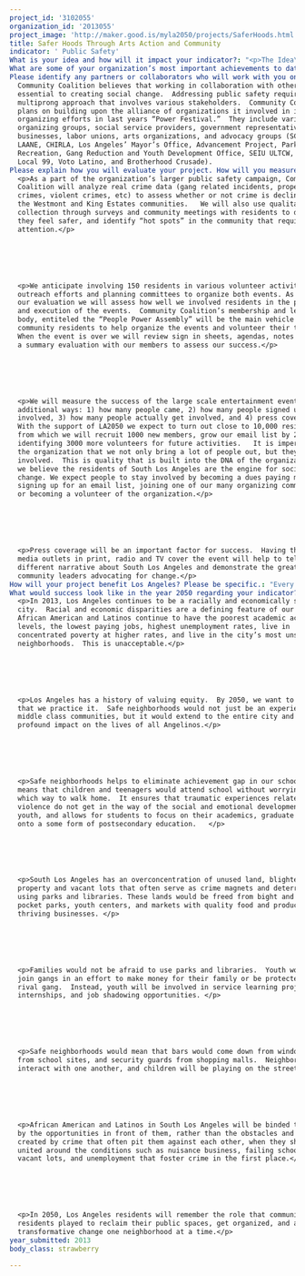 ```yaml
---
project_id: '3102055'
organization_id: '2013055'
project_image: 'http://maker.good.is/myla2050/projects/SaferHoods.html'
title: Safer Hoods Through Arts Action and Community
indicator: ' Public Safety'
What is your idea and how will it impact your indicator?: "<p>The Idea\n\n\nWhile crime is at record lows, there are many communities with concentrated poverty that continue to face higher levels of crime higher than wealthier parts of our city. This disparity falls along race and class lines, undermining the promise of equality in our great city and threatening our future vitality.</p>\n\n\n\n\n\n<p>Our idea is simple.  In areas with concentrated poverty, transform public spaces, which are traditionally danger zones — such as parks and schools — into community nerve centers for developing leaders, addressing public safety, and creating transformative social change.   By organizing residents to reclaim public spaces, communities begin to transform their neighborhood, their relationships to each other, and are primed for increased civic engagement.</p>\n\n\n\n\n\n<p>Previous Success \n\n\nSince 2008, Community Coalition has employed this strategy in the King Estates neighborhood of South Los Angeles. Residents identified Martin Luther King Jr. Park and the adjacent public library as a hub for change.</p>\n\n\n\n\n\n<p>For many years, residents were afraid of using the park, and were concerned about the neighboring liquor store, recycling center, and blighted alley as a barrier to the usage of the park and library. Burglaries, assaults, theft, prostitution, and homicides were also of grave concern to the residents.</p>\n\n\n\n\n\n<p>Community Coalition recruited residents to develop solutions.  The community residents felt that to turn the violence and crime around in their neighborhood it would take an all hands on deck strategy.  As a result they pushed for various levers of change including: pressuring City officials to increase park programming, enforce its powers to stop nuisance activity at businesses (such as loitering, selling single servings of alcohol and cigarettes, allowing onsite drugdealing, etc.), and creating wrap around services and programs for young people at the park.</p>\n\n\n\n\n\n<p>The strategy worked. Today, crime is down, and since 2008, the City has invested close to $1 million in physical improvements on what was once an ignored community.  In addition, the City of Los Angeles now runs Summer Night Lights, a summer prevention program supporting youth.  According to LAPD crime data from 20082010 crimes significantly declined after 2008.   Property crimes declined 23% in 2009, and then an additional 7% in 2010.  Violent crimes were also a significant occurrence at the park in 2008 but reduced by 23% in 2009, and an additional 3% the following year.</p>\n\n\n\n\n\n<p>Our Proposal: Building Community through “Edutainment”</p> \n\n\n\n\n\n<p>These investments and changes were not accidental.  They came as the result of organized residents coming together to make a positive change in their community.  However, not enough people know about how it happened, or that they can get involved to sustain the changes.  With the support of LA2050 we plan on changing that.</p>\n\n\n\n\n\n<p>Last year Community Coalition organized a summer concert called the “South LA Power Festival” at King Park. Over 1000 residents attended this allday event to hear a dozen music acts and in the process Community Coalition successfully engaged hundreds of community members and provided education on the fall 2012 ballot initiatives.  The concert served as a community celebration of change and mechanism for greater resident involvement.</p>\n\n\n\n\n\n<p>This summer and fall, Community Coalition proposes to continue reclaiming public spaces by organizing a summer art walk and fall concert to: \n\n\n1)\tPromote activism as a vehicle for increasing public safety, and \n\n\n2)\tRecruit residents to participate in Community Coalition’s organizing activities to increase public safety.</p>\n\n\n\n\n\n<p>Community Coalition believes it can build community ownership, promote social connectivity, and bring public attention to successful community driven efforts by organizing mass based entertainment events that draw positive media attention and bring thousands of residents to the space.</p>\n\n\n\n\n\n<p>With the support of LA2050, we plan to build on our success in the King Estates neighborhood by expanding our “South LA Power Festival” — establishing it as a regular community function, and fortifying burgeoning community bonds.  Resources from LA2050 will allow us to more than quadruple the size of our event — bringing 10,000 South L.A. residents together for a day of empowerment, entertainment, and the opportunity to connect with community leaders who are helping to transform South L.A.</p>\n\n\n\n\n\n<p>Further, we plan to launch a new neighborhood organizing campaign in the Westmont neighborhood in South Los Angeles, utilizing the same tools we used to empower residents in King Estates. Resources from LA2050 will allow us to launch a South LA Art Walk in this community, helping to bring 1,000 residents together to build community bonds and get involved with Community Coalition public safety campaigns.</p>"
What are some of your organization’s most important achievements to date?: "<p>Community Coalition hopes to build on its major accomplishments from its 20year history to broaden the impact of its policies victories in the future. The most notable victories are in the arenas of public safety, child welfare and education:</p>\n\n\n\n\n\n<p>Public Safety\n\n\n*\tOne of the Coalition’s first campaigns “Rebuild South Central Without Liquor Stores” led to national recognition and implementation of the Coalition’s public health model, which uses nuisance abatement and land use policy to improve public safety. After the 1992 Civil Unrest, this campaign led to the prevention of the rebuilding of over 150 liquor stores that were destroyed. Following this success, Coalition members helped author the citywide Nuisance Abatement Ordinance that was passed in 2008 with support from City Councilwoman Jan Perry. </p>\n\n\n\n\n\n<p>Child Welfare\n\n\n*\tIn 2004, South LA relative caregivers helped Community Coalition along with Casey Family Programs, the nation’s largest provider of private foster care, secure and establish a kinshipcare support center in South LA, the first ever in the region to combine services with advocacy and community organizing. Community Coalition’s Relative Caregivers have been one of the first organized and politicized constituencies in the nation to advocate around kinshipcare policies and engage elected officials around providing relative caregivers public resources. Community Coalition has won significant and important victories over the years including reaching greater parity in the amount of monthly government payments compared to their foster care counterparts. </p>\n\n\n\n\n\n<p>Education\n\n\n*\tThe “Equal Access to College Prep” campaign achieved the landmark AG Resolution in 2005, mandating that AG college preparatory curriculum be made available in all schools in LAUSD. Coalition youth leaders recognized that the majority of South LA youth were not on track to graduate and were ineligible for college based on college prerequirements. In this fiveyear effort, the Coalition trained student leaders to engage with elected officials and decisionmakers. The Coalition also cofounded Communities for Educ</p>"
Please identify any partners or collaborators who will work with you on this project.: >-
  Community Coalition believes that working in collaboration with others is
  essential to creating social change.  Addressing public safety requires a
  multiprong approach that involves various stakeholders.  Community Coalition
  plans on building upon the alliance of organizations it involved in its
  organizing efforts in last years “Power Festival.”  They include various
  organizing groups, social service providers, government representatives,
  businesses, labor unions, arts organizations, and advocacy groups (SCOPE,
  LAANE, CHIRLA, Los Angeles’ Mayor’s Office, Advancement Project, Parks and
  Recreation, Gang Reduction and Youth Development Office, SEIU ULTCW, SEIU
  Local 99, Voto Latino, and Brotherhood Crusade).  
Please explain how you will evaluate your project. How will you measure success?: >-
  <p>As a part of the organization’s larger public safety campaign, Community
  Coalition will analyze real crime data (gang related incidents, property
  crimes, violent crimes, etc) to assess whether or not crime is declining in
  the Westmont and King Estates communities.   We will also use qualitative data
  collection through surveys and community meetings with residents to discuss if
  they feel safer, and identify “hot spots” in the community that require more
  attention.</p> 






  <p>We anticipate involving 150 residents in various volunteer activities,
  outreach efforts and planning committees to organize both events. As a part of
  our evaluation we will assess how well we involved residents in the planning
  and execution of the events.  Community Coalition’s membership and leadership
  body, entiteled the “People Power Assembly” will be the main vehicle for
  community residents to help organize the events and volunteer their time. 
  When the event is over we will review sign in sheets, agendas, notes and hold
  a summary evaluation with our members to assess our success.</p>






  <p>We will measure the success of the large scale entertainment events in four
  additional ways: 1) how many people came, 2) how many people signed up to get
  involved, 3) how many people actually get involved, and 4) press coverage.  
  With the support of LA2050 we expect to turn out close to 10,000 residents
  from which we will recruit 1000 new members, grow our email list by 2000, and
  identifying 3000 more volunteers for future activities.   It is imperative to
  the organization that we not only bring a lot of people out, but they stay
  involved.  This is quality that is built into the DNA of the organization as
  we believe the residents of South Los Angeles are the engine for social
  change. We expect people to stay involved by becoming a dues paying member,
  signing up for an email list, joining one of our many organizing committees,
  or becoming a volunteer of the organization.</p> 






  <p>Press coverage will be an important factor for success.  Having the major
  media outlets in print, radio and TV cover the event will help to tell a
  different narrative about South Los Angeles and demonstrate the great work of
  community leaders advocating for change.</p>
How will your project benefit Los Angeles? Please be specific.: "Every Angeleno, regardless of class, race, or zip code should have the opportunity to live in a safe neighborhood.  Ensuring that all people have access to safe parks, streets, and violencefree neighborhoods creates a more unified and stronger Los Angeles.  However, there are communities in our city that continue to suffer from violence and higher rates of crime.  With these racial and economic disparities, we are failing as a city to ensure everyone has an equal opportunity to reach their full potential.\n\n\n\n\n\nOrganizing mass based cultural events as a part of a larger community organizing strategy to address public safety benefits Los Angeles in several ways. \n\n\n\n\n\n1.\tEnsuring South Los Angeles has safe neighborhoods through prevention is good for everyone.  \n\n\nLos Angeles benefits from advancing policies and strategies that prevent crime, rather than deter through punishment in several ways.  Everyone benefits from having less people in prison and leading positive lives.  It saves taxpayers money and allows for greater use of resources on programs that Angelinos care about like parks and recreation, youth services, and education.\n\n\n\n\n\nBy advancing community driven solutions that create safer parks, schools and libraries, we not only increase public safety, but we also tackle equity and opportunity.  More students will graduate, more families will stay in the community, and more Angelinos will take advantage of the rich history, culture, and institutions South Los Angeles offers the city.\n\n\n\n\n\n2.\tLargescale cultural events in South Los Angeles promote civic engagement. \n\n\nJust as important as the change we create, is the way in which it is created. By believing in everyday people, developing their leadership, and creating opportunities for them to work together the best and most sustainable kind of neighborhood transformation is created.   Getting people involved in the solution is a critical component to sustaining it for the long term.  We seek to ensure that residents not only come to an event but also become involved in our public safety campaigns.  Typically, events are one time in nature, and benefit the community for its set time.  By making these events a part of an ongoing organizing strategy, it moves beyond a onetime event into something meaningful throughout the year.  \n\n\n\n\n\n3.\tBrings positive attention to communities labeled as dangerous\n\n\nMany communities throughout Los Angeles regularly hold entertainment events that bring thousands of residents together and help to establish a neighborhood identity, sense of pride, and build connections among attendees. Whether it’s the Sunset Strip Music Festival, or others, these events serve to put these communities on the map, and engender positive associations and good will. Unfortunately, South Los Angeles is at a deficit when it comes to these types of events.  Our events will build community ownership, promote social connectivity, and bring public attention to successful community driven efforts."
What would success look like in the year 2050 regarding your indicator?: >-
  <p>In 2013, Los Angeles continues to be a racially and economically segregated
  city.  Racial and economic disparities are a defining feature of our city.  
  African American and Latinos continue to have the poorest academic achievement
  levels, the lowest paying jobs, highest unemployment rates, live in
  concentrated poverty at higher rates, and live in the city’s most unsafe
  neighborhoods.  This is unacceptable.</p>






  <p>Los Angeles has a history of valuing equity.  By 2050, we want to ensure
  that we practice it.  Safe neighborhoods would not just be an experience of
  middle class communities, but it would extend to the entire city and have a
  profound impact on the lives of all Angelinos.</p>






  <p>Safe neighborhoods helps to eliminate achievement gap in our schools.  This
  means that children and teenagers would attend school without worrying about
  which way to walk home.  It ensures that traumatic experiences related to gun
  violence do not get in the way of the social and emotional development of our
  youth, and allows for students to focus on their academics, graduate and go
  onto a some form of postsecondary education.   </p>






  <p>South Los Angeles has an overconcentration of unused land, blighted
  property and vacant lots that often serve as crime magnets and deterrents from
  using parks and libraries. These lands would be freed from bight and become
  pocket parks, youth centers, and markets with quality food and produce, and
  thriving businesses. </p>






  <p>Families would not be afraid to use parks and libraries.  Youth would not
  join gangs in an effort to make money for their family or be protected from a
  rival gang.  Instead, youth will be involved in service learning projects,
  internships, and job shadowing opportunities. </p>






  <p>Safe neighborhoods would mean that bars would come down from windows, gates
  from school sites, and security guards from shopping malls.  Neighbors would
  interact with one another, and children will be playing on the streets.</p>






  <p>African American and Latinos in South Los Angeles will be binded together
  by the opportunities in front of them, rather than the obstacles and barriers
  created by crime that often pit them against each other, when they should be
  united around the conditions such as nuisance business, failing schools,
  vacant lots, and unemployment that foster crime in the first place.</p>






  <p>In 2050, Los Angeles residents will remember the role that community
  residents played to reclaim their public spaces, get organized, and advance
  transformative change one neighborhood at a time.</p>
year_submitted: 2013
body_class: strawberry

---
```

